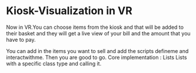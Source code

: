 # Kiosk-Visualization in VR

Now in VR.You can choose items from the kiosk and that will be added to their basket and they will get a live  view of your bill and the amount that you have to pay. 


You can add in the items you want to sell and add the scripts defineme and interactwithme. Then you are good to go. 
 Core implementation :
   Lists
   Lists with a specific class type and calling it. 
   
   
 
